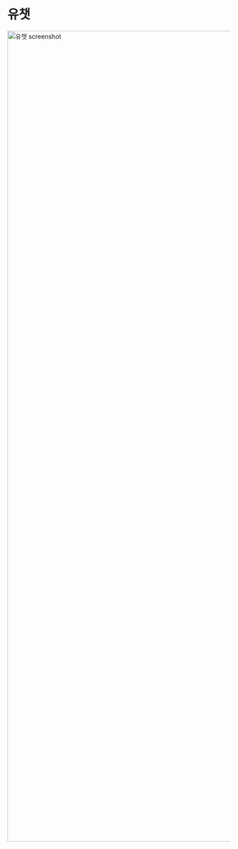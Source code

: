 # 유챗

<img width="1829" alt="유챗 screenshot" src="https://user-images.githubusercontent.com/73515587/205440390-cd4998e0-a0c4-4746-a749-c1f605bbdd9a.png">
